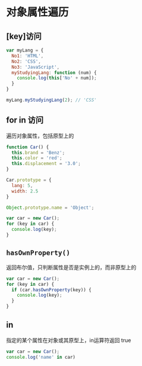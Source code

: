 # 对象属性遍历

## [key]访问

```js
var myLang = {
  No1: 'HTML',
  No2: 'CSS',
  No3: 'JavaScript',
  myStudyingLang: function (num) {
    console.log(this['No' + num]);
  }
}

myLang.myStudyingLang(2); // 'CSS'
```

## for in 访问

遍历对象属性，包括原型上的

```js
function Car() {
  this.brand = 'Benz';
  this.color = 'red';
  this.displacement = '3.0';
}

Car.prototype = {
  lang: 5,
  width: 2.5
}

Object.prototype.name = 'Object';

var car = new Car();
for (key in car) {
  console.log(key);
}

```



## `hasOwnProperty()`

返回布尔值，只判断属性是否是实例上的，而非原型上的

```js
var car = new Car();
for (key in car) {
  if (car.hasOwnProperty(key)) {
  	console.log(key);
  }
}

```



## in

指定的某个属性在对象或其原型上，in运算符返回 true

```js
var car = new Car();
console.log('name' in car)
```

